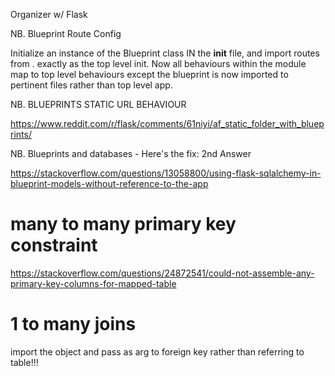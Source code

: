Organizer w/ Flask


NB. Blueprint Route Config

Initialize an instance of the Blueprint class IN the __init__ file, and import routes from . exactly as the top level init. Now all behaviours within the module map to top level behaviours except the blueprint is now imported to pertinent files rather than top level app.


NB. BLUEPRINTS STATIC URL BEHAVIOUR

https://www.reddit.com/r/flask/comments/61niyi/af_static_folder_with_blueprints/

NB. Blueprints and databases - Here's the fix: 2nd Answer

https://stackoverflow.com/questions/13058800/using-flask-sqlalchemy-in-blueprint-models-without-reference-to-the-app


# many to many primary key constraint
https://stackoverflow.com/questions/24872541/could-not-assemble-any-primary-key-columns-for-mapped-table

# 1 to many joins

import the object and pass as arg to foreign key rather than referring to table!!!
